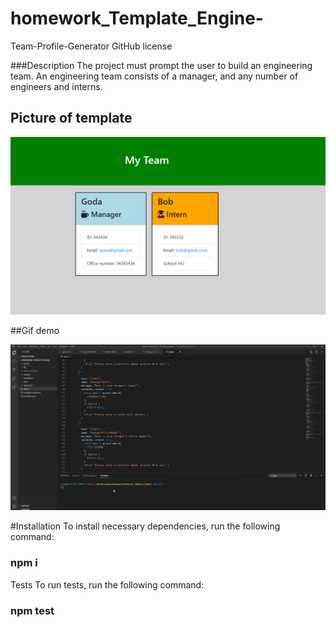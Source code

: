 # homework_Template_Engine-
Team-Profile-Generator
GitHub license

###Description
The project must prompt the user to build an engineering team. An engineering team consists of a manager, and any number of engineers and interns.

## Picture of template
<img src="assets/g.PNG" alt="PNG">

##Gif demo 

<img src="assets/g.gif" alt="GIF">


#Installation
To install necessary dependencies, run the following command:

 ### npm i
Tests
To run tests, run the following command:

### npm test
